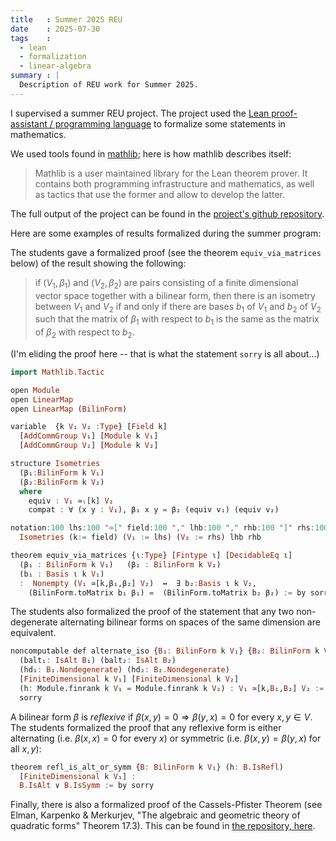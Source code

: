 ```yaml
---
title   : Summer 2025 REU
date    : 2025-07-30
tags    :
  - lean
  - formalization
  - linear-algebra
summary : |
  Description of REU work for Summer 2025.
---
```


I supervised a summer REU project. The project used the [Lean
proof-assistant / programming language](https://leanprover-community.github.io/) to 
formalize some statements in mathematics.

We used tools found in
[mathlib](https://github.com/leanprover-community/mathlib4/); here is
how mathlib describes itself:

> Mathlib is a user maintained library for the Lean theorem prover. It
> contains both programming infrastructure and mathematics, as well as
> tactics that use the former and allow to develop the latter.

The full output of the project can be found in the [project's github
repository](https://github.com/gmcninch-tufts/VERSEIM-2025).


Here are some examples of results formalized during the summer program:

The students gave a formalized proof (see the theorem
`equiv_via_matrices` below) of the result showing the following:

> if $(V_1,\beta_1)$ and $(V_2,\beta_2)$ are pairs consisting of a
> finite dimensional vector space together with a bilinear form, then
> there is an isometry between $V_1$ and $V_2$ if and only if there
> are bases $b_1$ of $V_1$ and $b_2$ of $V_2$ such that the matrix of
> $\beta_1$ with respect to $b_1$ is the same as the matrix of
> $\beta_2$ with respect to $b_2$.

(I'm eliding the proof here -- that is what the statement `sorry` is
all about...)

``` haskell
import Mathlib.Tactic

open Module
open LinearMap
open LinearMap (BilinForm)

variable  {k V₁ V₂ :Type} [Field k] 
  [AddCommGroup V₁] [Module k V₁]
  [AddCommGroup V₂] [Module k V₂]

structure Isometries
  (β₁:BilinForm k V₁) 
  (β₂:BilinForm k V₂)
  where
    equiv : V₁ ≃ₗ[k] V₂
    compat : ∀ (x y : V₁), β₁ x y = β₂ (equiv v₁) (equiv v₂) 

notation:100 lhs:100 "≃[" field:100 "," lhb:100 "," rhb:100 "]" rhs:100 => 
  Isometries (k:= field) (V₁ := lhs) (V₂ := rhs) lhb rhb

theorem equiv_via_matrices {ι:Type} [Fintype ι] [DecidableEq ι]
  (β₁ : BilinForm k V₁)   (β₂ : BilinForm k V₂) 
  (b₁ : Basis ι k V₁)
  :  Nonempty (V₁ ≃[k,β₁,β₂] V₂)  ↔  ∃ b₂:Basis ι k V₂,
    (BilinForm.toMatrix b₁ β₁) =  (BilinForm.toMatrix b₂ β₂) := by sorry

```

The students also formalized the proof of the statement that any two
non-degenerate alternating bilinear forms on spaces of the same
dimension are equivalent.

``` haskell
noncomputable def alternate_iso {B₁: BilinForm k V₁} {B₂: BilinForm k V₂} 
  (balt₁: IsAlt B₁) (balt₂: IsAlt B₂)
  (hd₁: B₁.Nondegenerate) (hd₂: B₂.Nondegenerate) 
  [FiniteDimensional k V₁] [FiniteDimensional k V₂]
  (h: Module.finrank k V₁ = Module.finrank k V₂) : V₁ ≃[k,B₁,B₂] V₂ := by 
  sorry

```

A bilinear form $β$ is *reflexive* if $β(x,y) = 0 \Rightarrow β(y,x) =
0$ for every $x,y \in V$.  The students formalized the proof that any
reflexive form is either alternating (i.e. $β(x,x) = 0$ for every $x$)
or symmetric (i.e. $β(x,y) = β(y,x)$ for all $x,y$):

``` haskell
theorem refl_is_alt_or_symm {B: BilinForm k V₁} (h: B.IsRefl) 
  [FiniteDimensional k V₁] :
  B.IsAlt ∨ B.IsSymm := by sorry
```

Finally, there is also a formalized proof of the Cassels-Pfister
Theorem (see Elman, Karpenko & Merkurjev, "The algebraic and geometric
theory of quadratic forms" Theorem 17.3). This can be found in [the
repository,
here](https://github.com/gmcninch-tufts/VERSEIM-2025/tree/main/VERSEIM2025/Forms/RationalFunctionFields).
